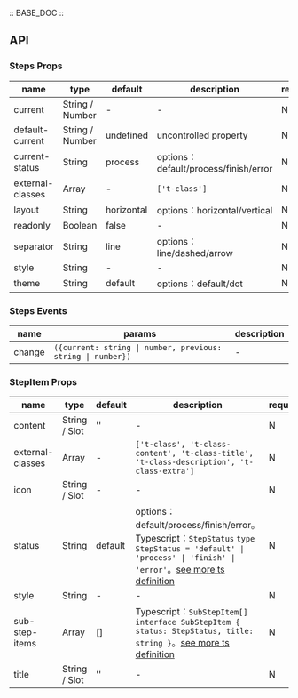 :: BASE_DOC ::

## API
### Steps Props

name | type | default | description | required
-- | -- | -- | -- | --
current | String / Number | - | \- | N
default-current | String / Number | undefined | uncontrolled property | N
current-status | String | process | options：default/process/finish/error | N
external-classes | Array | - | `['t-class']` | N
layout | String | horizontal | options：horizontal/vertical | N
readonly | Boolean | false | \- | N
separator | String | line | options：line/dashed/arrow | N
style | String | - | \- | N
theme | String | default | options：default/dot | N

### Steps Events

name | params | description
-- | -- | --
change | `({current: string \| number, previous: string \| number})` | \-

### StepItem Props

name | type | default | description | required
-- | -- | -- | -- | --
content | String / Slot | '' | \- | N
external-classes | Array | - | `['t-class', 't-class-content', 't-class-title', 't-class-description', 't-class-extra']` | N
icon | String / Slot | - | \- | N
status | String | default | options：default/process/finish/error。Typescript：`StepStatus` `type StepStatus = 'default' \| 'process' \| 'finish' \| 'error'`。[see more ts definition](https://github.com/Tencent/tdesign-miniprogram/tree/develop/src/step-item/type.ts) | N
style | String | - | \- | N
sub-step-items | Array | [] | Typescript：`SubStepItem[]` `interface SubStepItem { status: StepStatus, title: string }`。[see more ts definition](https://github.com/Tencent/tdesign-miniprogram/tree/develop/src/step-item/type.ts) | N
title | String / Slot | '' | \- | N
